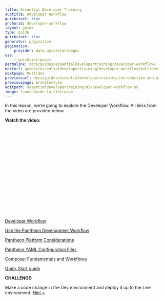 ```yaml
---
title: Essential Developer Training
subtitle: Developer Workflow
quickstart: true
anchorid: developer-workflow
layout: guide
type: guide
quickstart: true
generator: pagination
pagination:
    provider: data.quickstartpages
use:
    - quickstartpages
permalink: docs/guides/essentialdevelopertraining/developer-workflow/
nexturl: guides/essentialdevelopertraining/developer-workflow/multidev
nextpage: Multidev
previousurl: docs/guides/essentialdevelopertraining/introduction-and-architecture/
previouspage: Architecture
editpath: essentialdevelopertraining/03-developer-workflow.md
image: launchGuide-twitterLarge
---
```


In this lesson, we’re going to explore the Developer Workflow.
All links from the video are provided below.

**Watch the video:**

<script src="https://fast.wistia.com/embed/medias/lrbiozgfk6.jsonp" async></script><script src="https://fast.wistia.com/assets/external/E-v1.js" async></script><div class="wistia_responsive_padding" style="padding:56.25% 0 0 0;position:relative;"><div class="wistia_responsive_wrapper" style="height:100%;left:0;position:absolute;top:0;width:100%;"><div class="wistia_embed wistia_async_lrbiozgfk6 videoFoam=true" style="height:100%;position:relative;width:100%"><div class="wistia_swatch" style="height:100%;left:0;opacity:0;overflow:hidden;position:absolute;top:0;transition:opacity 200ms;width:100%;"><img data-proofer-ignore src="https://fast.wistia.com/embed/medias/lrbiozgfk6/swatch" style="filter:blur(5px);height:100%;object-fit:contain;width:100%;" alt="" onload="this.parentNode.style.opacity=1;" /></div></div></div></div>


[Developer Workflow](https://pantheon.io/docs/develop/)

[Use the Pantheon Development Workflow](https://pantheon.io/docs/pantheon-workflow/)

[Pantheon Platform Considerations](https://pantheon.io/docs/platform-considerations/)

[Pantheon YAML Configuration Files](https://pantheon.io/docs/pantheon-yml/)

[Composer Fundamentals and Workflows](https://pantheon.io/docs/composer/)

[Quick Start guide](https://pantheon.io/docs/guides/quickstart/)

**CHALLENGE:**

Make a code change in the Dev environment and deploy it up to the Live environment. 
[Hint >](PLACEHOLDER)
